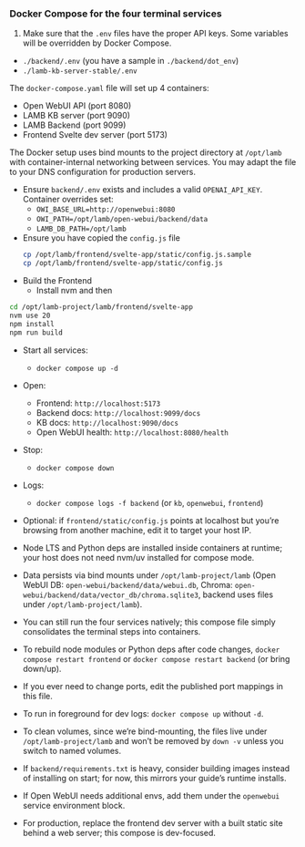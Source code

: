 ### Docker Compose for the four terminal services

1. Make sure that the `.env` files have the proper API keys. Some variables will be overridden by Docker Compose.
-   `./backend/.env` (you have a sample in `./backend/dot_env`)
-   `./lamb-kb-server-stable/.env`

The `docker-compose.yaml` file will set up 4 containers:

- Open WebUI API (port 8080)
- LAMB KB server (port 9090)
- LAMB Backend (port 9099)
- Frontend Svelte dev server (port 5173)

The Docker setup uses bind mounts to the project directory at `/opt/lamb` with container-internal networking between services. You may adapt the file to your DNS configuration for production servers.

- Ensure `backend/.env` exists and includes a valid `OPENAI_API_KEY`. Container overrides set:
  - `OWI_BASE_URL=http://openwebui:8080`
  - `OWI_PATH=/opt/lamb/open-webui/backend/data`
  - `LAMB_DB_PATH=/opt/lamb`
- Ensure you have copied the `config.js` file
  ```bash
  cp /opt/lamb/frontend/svelte-app/static/config.js.sample
  cp /opt/lamb/frontend/svelte-app/static/config.js
  ```
- Build the Frontend
  - Install nvm and then

```bash
cd /opt/lamb-project/lamb/frontend/svelte-app
nvm use 20
npm install
npm run build
```

- Start all services:
  - `docker compose up -d`
- Open:

  - Frontend: `http://localhost:5173`
  - Backend docs: `http://localhost:9099/docs`
  - KB docs: `http://localhost:9090/docs`
  - Open WebUI health: `http://localhost:8080/health`

- Stop:

  - `docker compose down`

- Logs:

  - `docker compose logs -f backend` (or `kb`, `openwebui`, `frontend`)

- Optional: if `frontend/static/config.js` points at localhost but you’re browsing from another machine, edit it to target your host IP.

- Node LTS and Python deps are installed inside containers at runtime; your host does not need nvm/uv installed for compose mode.

- Data persists via bind mounts under `/opt/lamb-project/lamb` (Open WebUI DB: `open-webui/backend/data/webui.db`, Chroma: `open-webui/backend/data/vector_db/chroma.sqlite3`, backend uses files under `/opt/lamb-project/lamb`).

- You can still run the four services natively; this compose file simply consolidates the terminal steps into containers.

- To rebuild node modules or Python deps after code changes, `docker compose restart frontend` or `docker compose restart backend` (or bring down/up).

- If you ever need to change ports, edit the published port mappings in this file.

- To run in foreground for dev logs: `docker compose up` without `-d`.

- To clean volumes, since we’re bind-mounting, the files live under `/opt/lamb-project/lamb` and won’t be removed by `down -v` unless you switch to named volumes.

- If `backend/requirements.txt` is heavy, consider building images instead of installing on start; for now, this mirrors your guide’s runtime installs.

- If Open WebUI needs additional envs, add them under the `openwebui` service environment block.

- For production, replace the frontend dev server with a built static site behind a web server; this compose is dev-focused.
